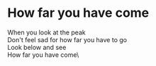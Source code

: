 # How far you have come

When you look at the peak\
Don't feel sad for how far you have to go\
Look below and see\
How far you have come\